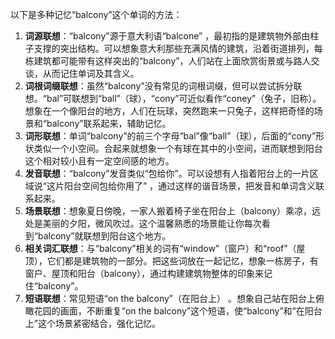 以下是多种记忆“balcony”这个单词的方法：
1. **词源联想**：“balcony”源于意大利语“balcone” ，最初指的是建筑物外部由柱子支撑的突出结构。可以想象意大利那些充满风情的建筑，沿着街道排列，每栋建筑都可能带有这样突出的“balcony”，人们站在上面欣赏街景或与路人交谈，从而记住单词及其含义。
2. **词根词缀联想**：虽然“balcony”没有常见的词根词缀，但可以尝试拆分联想。“bal”可联想到“ball”（球），“cony”可近似看作“coney”（兔子，旧称）。想象在一个像阳台的地方，人们在玩球，突然跑来一只兔子，这样把奇怪的场景和“balcony”联系起来，辅助记忆。
3. **词形联想**：单词“balcony”的前三个字母“bal”像“ball”（球），后面的“cony”形状类似一个小空间。合起来就想象一个有球在其中的小空间，进而联想到阳台这个相对较小且有一定空间感的地方。
4. **发音联想**：“balcony”发音类似“包给你”。可以设想有人指着阳台上的一片区域说“这片阳台空间包给你用了” ，通过这样的谐音场景，把发音和单词含义联系起来。
5. **场景联想**：想象夏日傍晚，一家人搬着椅子坐在阳台上（balcony）乘凉，远处是美丽的夕阳，微风吹过。这个温馨熟悉的场景能让你每次看到“balcony”就联想到阳台这个地方。
6. **相关词汇联想**：与“balcony”相关的词有“window”（窗户）和“roof”（屋顶），它们都是建筑物的一部分。把这些词放在一起记忆，想象一栋房子，有窗户、屋顶和阳台（balcony），通过构建建筑物整体的印象来记住“balcony”。
7. **短语联想**：常见短语“on the balcony”（在阳台上） 。想象自己站在阳台上俯瞰花园的画面，不断重复“on the balcony”这个短语，使“balcony”和“在阳台上”这个场景紧密结合，强化记忆。 